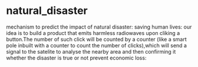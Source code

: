 # natural_disaster
mechanism to predict the impact of natural disaster:
saving human lives:
our idea is to build a product that emits harmless radiowaves upon cliking a button.The number of such click will be counted by
a counter (like a smart pole inbuilt with a counter to count the number of clicks),which will send a signal to the satelite to analyse the nearby area and then confirming it whether the disaster is true or not
prevent economic loss:
